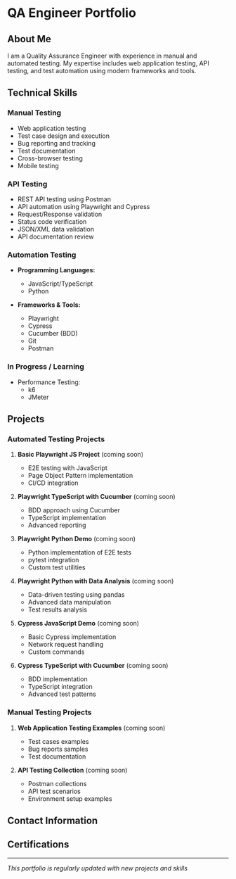# QA Engineer Portfolio

## About Me
I am a Quality Assurance Engineer with experience in manual and automated testing. My expertise includes web application testing, API testing, and test automation using modern frameworks and tools.

## Technical Skills

### Manual Testing
- Web application testing
- Test case design and execution
- Bug reporting and tracking
- Test documentation
- Cross-browser testing
- Mobile testing

### API Testing
- REST API testing using Postman
- API automation using Playwright and Cypress
- Request/Response validation
- Status code verification
- JSON/XML data validation
- API documentation review

### Automation Testing
- **Programming Languages:**
  - JavaScript/TypeScript
  - Python
  
- **Frameworks & Tools:**
  - Playwright
  - Cypress
  - Cucumber (BDD)
  - Git
  - Postman

### In Progress / Learning
- Performance Testing:
  - k6
  - JMeter

## Projects

### Automated Testing Projects

1. **Basic Playwright JS Project** (coming soon)
   - E2E testing with JavaScript
   - Page Object Pattern implementation
   - CI/CD integration
   
2. **Playwright TypeScript with Cucumber** (coming soon)
   - BDD approach using Cucumber
   - TypeScript implementation
   - Advanced reporting
   
3. **Playwright Python Demo** (coming soon)
   - Python implementation of E2E tests
   - pytest integration
   - Custom test utilities
   
4. **Playwright Python with Data Analysis** (coming soon)
   - Data-driven testing using pandas
   - Advanced data manipulation
   - Test results analysis
   
5. **Cypress JavaScript Demo** (coming soon)
   - Basic Cypress implementation
   - Network request handling
   - Custom commands
   
6. **Cypress TypeScript with Cucumber** (coming soon)
   - BDD implementation
   - TypeScript integration
   - Advanced test patterns

### Manual Testing Projects

1. **Web Application Testing Examples** (coming soon)
   - Test cases examples
   - Bug reports samples
   - Test documentation

2. **API Testing Collection** (coming soon)
   - Postman collections
   - API test scenarios
   - Environment setup examples

## Contact Information


## Certifications


---
*This portfolio is regularly updated with new projects and skills*
